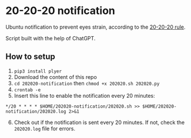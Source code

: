 # 20-20-20 notification
Ubuntu notification to prevent eyes strain, according to the [20-20-20 rule](https://www.google.com/search?q=202020+rule).

Script built with the help of ChatGPT.

## How to setup
1. `pip3 install plyer`
2. Download the content of this repo
3. `cd 202020-notification` then `chmod +x 202020.sh 202020.py`
4. `crontab -e`
5. Insert this line to enable the notification every 20 minutes:
```
*/20 * * * * $HOME/202020-notification/202020.sh >> $HOME/202020-notification/202020.log 2>&1
```
6. Check out if the notification is sent every 20 minutes. If not, check the `202020.log` file for errors.

